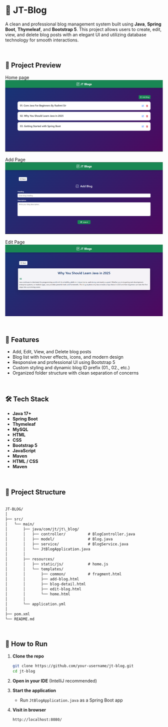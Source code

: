 
# 📝 JT-Blog

A clean and professional blog management system built using **Java**, **Spring Boot**, **Thymeleaf**, and **Bootstrap 5**. This project allows users to create, edit, view, and delete blog posts with an elegant UI and utilizing database technology for smooth interactions.

<br>


## 📸 Project Preview

Home page
![JT-Blog Home Page](screenshots/home.png)

Add Page
![Add-Blog Page](screenshots/add.png)

Edit Page
![Edit-Blog Page](screenshots/edit.png)

<br>

## 🚀 Features

- Add, Edit, View, and Delete blog posts
- Blog list with hover effects, icons, and modern design
- Responsive and professional UI using Bootstrap 5
- Custom styling and dynamic blog ID prefix (01., 02., etc.)
- Organized folder structure with clean separation of concerns
<br>

## 🛠️ Tech Stack

- **Java 17+**
- **Spring Boot**
- **Thymeleaf**
- **MySQL**
- **HTML**
- **CSS**
- **Bootstrap 5**
- **JavaScript**
- **Maven**
- **HTML / CSS**
- **Maven**

<br>

## 📂 Project Structure

```

JT-BLOG/
│
├── src/
│   └── main/
│       ├── java/com/jt/jt\_blog/
│       │   ├── controller/          # BlogController.java
│       │   ├── model/               # Blog.java
│       │   ├── service/             # BlogService.java
│       │   └── JtBlogApplication.java
│       │
│       ├── resources/
│       │   ├── static/js/           # home.js
│       │   └── templates/
│       │       ├── common/          # fragment.html
│       │       ├── add-blog.html
│       │       ├── blog-detail.html
│       │       ├── edit-blog.html
│       │       └── home.html
│       │
│       └── application.yml
│
├── pom.xml
└── README.md

````

<br>

## 🧪 How to Run

1. **Clone the repo**
   ```bash
   git clone https://github.com/your-username/jt-blog.git
   cd jt-blog


2. **Open in your IDE** (IntelliJ recommended)

3. **Start the application**

   * Run `JtBlogApplication.java` as a Spring Boot app

4. **Visit in browser**

   ```
   http://localhost:8080/
   ```



